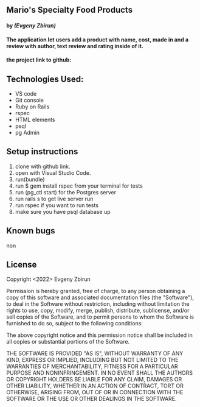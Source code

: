 ## Mario's Specialty Food Products

#### by _**(Evgeny Zbirun)**_

#### The application let users add a product with name, cost, made in and a review with author, text review and rating inside of it.



#### the project link to github: 

## Technologies Used:
* VS code
* Git console
* Ruby on Rails
* rspec
* HTML elements
* psql
* pg Admin


## Setup instructions

1. clone with github link.
2. open with Visual Studio Code.
3. run(bundle)
4. run $ gem install rspec from your terminal for tests
5. run (pg_ctl start) for the Postgres server
6. run rails s to get live server run
7. run rspec if you want to run tests
8. make sure you have psql database up



## Known bugs
 non

## License

Copyright <2022> Evgeny Zbirun

Permission is hereby granted, free of charge, to any person obtaining a copy of this software and associated documentation files (the "Software"), to deal in the Software without restriction, including without limitation the rights to use, copy, modify, merge, publish, distribute, sublicense, and/or sell copies of the Software, and to permit persons to whom the Software is furnished to do so, subject to the following conditions:

The above copyright notice and this permission notice shall be included in all copies or substantial portions of the Software.

THE SOFTWARE IS PROVIDED "AS IS", WITHOUT WARRANTY OF ANY KIND, EXPRESS OR IMPLIED, INCLUDING BUT NOT LIMITED TO THE WARRANTIES OF MERCHANTABILITY, FITNESS FOR A PARTICULAR PURPOSE AND NONINFRINGEMENT. IN NO EVENT SHALL THE AUTHORS OR COPYRIGHT HOLDERS BE LIABLE FOR ANY CLAIM, DAMAGES OR OTHER LIABILITY, WHETHER IN AN ACTION OF CONTRACT, TORT OR OTHERWISE, ARISING FROM, OUT OF OR IN CONNECTION WITH THE SOFTWARE OR THE USE OR OTHER DEALINGS IN THE SOFTWARE.
